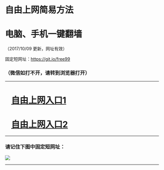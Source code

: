 ﻿# 自由上网简易方法

# 电脑、手机一键翻墙

（2017/10/09 更新，网址有效）

固定短网址：https://git.io/free99

### （微信如打不开，请转到浏览器打开）


***





# &nbsp;&nbsp; <a href="http://ft1043116211.fwq-tz-1001.info/fwqtz01.html?t=10090016341 " target="_blank">自由上网入口1</a>
# &nbsp;&nbsp; <a href="http://ft2155013684.fwq-tz-1002.info/fwqtz02.html?t=100900132050 " target="_blank">自由上网入口2</a>
***

### 请记住下图中固定短网址：

<img src="https://s3-us-west-2.amazonaws.com/fwq-1001/yjfq-20170905okok.png" /> 


***

